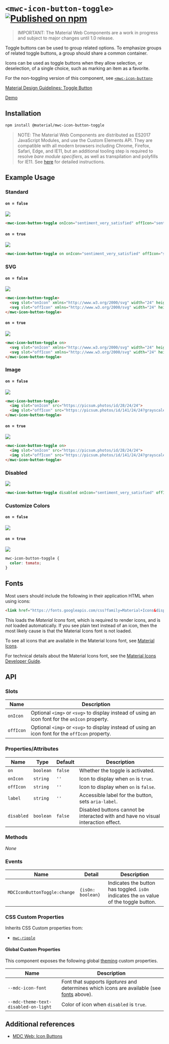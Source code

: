 # `<mwc-icon-button-toggle>` [![Published on npm](https://img.shields.io/npm/v/@material/mwc-icon-button-toggle.svg)](https://www.npmjs.com/package/@material/mwc-icon-button-toggle)
> IMPORTANT: The Material Web Components are a work in progress and subject to
> major changes until 1.0 release.

Toggle buttons can be used to group related options. To emphasize groups of related toggle buttons, a group should share a common container.

Icons can be used as toggle buttons when they allow selection, or deselection, of a single choice, such as marking an item as a favorite.

For the non-toggling version of this component, see [`<mwc-icon-button>`](https://github.com/material-components/material-components-web-components/tree/master/packages/icon-button)

[Material Design Guidelines: Toggle Button](https://material.io/design/components/buttons.html#toggle-button)

[Demo](https://material-components.github.io/material-components-web-components/demos/icon-button-toggle/)

## Installation

```sh
npm install @material/mwc-icon-button-toggle
```

> NOTE: The Material Web Components are distributed as ES2017 JavaScript
> Modules, and use the Custom Elements API. They are compatible with all modern
> browsers including Chrome, Firefox, Safari, Edge, and IE11, but an additional
> tooling step is required to resolve *bare module specifiers*, as well as
> transpilation and polyfills for IE11. See
> [here](https://github.com/material-components/material-components-web-components#quick-start)
> for detailed instructions.

## Example Usage

### Standard

#### `on = false`
![](images/standard_off.png)

```html
<mwc-icon-button-toggle onIcon="sentiment_very_satisfied" offIcon="sentiment_very_dissatisfied"></mwc-icon-button-toggle>
```

#### `on = true`
![](images/standard_on.png)

```html
<mwc-icon-button-toggle on onIcon="sentiment_very_satisfied" offIcon="sentiment_very_dissatisfied"></mwc-icon-button-toggle>
```

### SVG

#### `on = false`
![](images/svg_off.png)

```html
<mwc-icon-button-toggle>
  <svg slot="onIcon" xmlns="http://www.w3.org/2000/svg" width="24" height="24" viewBox="0 0 24 24"><path d="M0 0h24v24H0z" fill="none"/><path d="M12 2C6.48 2 2 6.48 2 12s4.48 10 10 10 10-4.48 10-10S17.52 2 12 2zm-2 15l-5-5 1.41-1.41L10 14.17l7.59-7.59L19 8l-9 9z"/></svg>
  <svg slot="offIcon" xmlns="http://www.w3.org/2000/svg" width="24" height="24" viewBox="0 0 24 24"><path fill="none" d="M0 0h24v24H0V0zm0 0h24v24H0V0z"/><path d="M16.59 7.58L10 14.17l-3.59-3.58L5 12l5 5 8-8zM12 2C6.48 2 2 6.48 2 12s4.48 10 10 10 10-4.48 10-10S17.52 2 12 2zm0 18c-4.42 0-8-3.58-8-8s3.58-8 8-8 8 3.58 8 8-3.58 8-8 8z"/></svg>
</mwc-icon-button-toggle>
```

#### `on = true`
![](images/svg_on.png)

```html
<mwc-icon-button-toggle on>
  <svg slot="onIcon" xmlns="http://www.w3.org/2000/svg" width="24" height="24" viewBox="0 0 24 24"><path d="M0 0h24v24H0z" fill="none"/><path d="M12 2C6.48 2 2 6.48 2 12s4.48 10 10 10 10-4.48 10-10S17.52 2 12 2zm-2 15l-5-5 1.41-1.41L10 14.17l7.59-7.59L19 8l-9 9z"/></svg>
  <svg slot="offIcon" xmlns="http://www.w3.org/2000/svg" width="24" height="24" viewBox="0 0 24 24"><path fill="none" d="M0 0h24v24H0V0zm0 0h24v24H0V0z"/><path d="M16.59 7.58L10 14.17l-3.59-3.58L5 12l5 5 8-8zM12 2C6.48 2 2 6.48 2 12s4.48 10 10 10 10-4.48 10-10S17.52 2 12 2zm0 18c-4.42 0-8-3.58-8-8s3.58-8 8-8 8 3.58 8 8-3.58 8-8 8z"/></svg>
</mwc-icon-button-toggle>
```

### Image

#### `on = false`
![](images/image_off.png)

```html
<mwc-icon-button-toggle>
  <img slot="onIcon" src="https://picsum.photos/id/28/24/24">
  <img slot="offIcon" src="https://picsum.photos/id/141/24/24?grayscale">
</mwc-icon-button-toggle>
```

#### `on = true`
![](images/image_on.png)
```html
<mwc-icon-button-toggle on>
  <img slot="onIcon" src="https://picsum.photos/id/28/24/24">
  <img slot="offIcon" src="https://picsum.photos/id/141/24/24?grayscale">
</mwc-icon-button-toggle>
```

### Disabled

![](images/disabled.png)

```html
<mwc-icon-button-toggle disabled onIcon="sentiment_very_satisfied" offIcon="sentiment_very_dissatisfied"></mwc-icon-button-toggle>
```

### Customize Colors

#### `on = false`
![](images/custom_color_off.png)
#### `on = true`
![](images/custom_color_on.png)

```css
mwc-icon-button-toggle {
  color: tomato;
}
```

## Fonts

Most users should include the following in their application HTML when using
icons:

```html
<link href="https://fonts.googleapis.com/css?family=Material+Icons&display=block" rel="stylesheet">
```

This loads the *Material Icons* font, which is required to render icons, and is
*not* loaded automatically. If you see plain text instead of an icon, then the
most likely cause is that the Material Icons font is not loaded.

To see all icons that are available in the Material Icons font, see
[Material Icons](https://material.io/resources/icons/).

For technical details about the Material Icons font, see the
[Material Icons Developer Guide](https://google.github.io/material-design-icons/).

## API

### Slots
| Name | Description
| ---- | -----------
| `onIcon` | Optional `<img>` or `<svg>` to display instead of using an icon font for the `onIcon` property.
| `offIcon` | Optional `<img>` or `<svg>` to display instead of using an icon font for the `offIcon` property.

### Properties/Attributes
| Name | Type | Default | Description
| ---- | ---- | ------- | -----------
| `on` | `boolean` | `false` | Whether the toggle is activated.
| `onIcon` | `string` | `''` | Icon to display when `on` is `true`.
| `offIcon` | `string` | `''` | Icon to display when `on` is `false`.
| `label` | `string` | `''` | Accessible label for the button, sets `aria-label`.
| `disabled` | `boolean` | `false` | Disabled buttons cannot be interacted with and have no visual interaction effect.

### Methods
*None*

### Events

| Name | Detail | Description
| ---- | ------ | -----------
| `MDCIconButtonToggle:change` | `{isOn: boolean}` | Indicates the button has toggled. `isOn` indicates the `on` value of the toggle button.

### CSS Custom Properties

Inherits CSS Custom properties from:

* [`mwc-ripple`](https://github.com/material-components/material-components-web-components/tree/master/packages/ripple)

#### Global Custom Properties

This component exposes the following global [theming](https://github.com/material-components/material-components-web-components/blob/master/docs/theming.md)
custom properties.

| Name                                 | Description
| ------------------------------------ | -----------
| `--mdc-icon-font`                    | Font that supports *ligatures* and determines which icons are available (see [fonts](#fonts) above).
| `--mdc-theme-text-disabled-on-light` | Color of icon when `disabled` is `true`.

## Additional references

- [MDC Web: Icon Buttons](https://material.io/develop/web/components/buttons/icon-buttons/)
